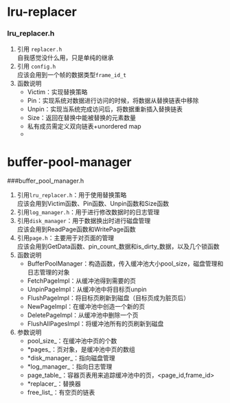 # lru-replacer
### lru_replacer.h
1. 引用 `replacer.h`  
自我感觉没什么用，只是单纯的继承
2. 引用 `config.h`  
应该会用到一个帧的数据类型`frame_id_t`
3. 函数说明
	* Victim：实现替换策略
	* Pin：实现系统对数据进行访问的时候，将数据从替换链表中移除
	* Unpin：实现当系统完成访问后，将数据重新插入替换链表
	* Size：返回在替换中能被替换的元素数量
	* 私有成员需定义双向链表+unordered map
	* 
# buffer-pool-manager
###buffer_pool_manager.h
1. 引用`lru_replacer.h`：用于使用替换策略  
应该会用到Victim函数、Pin函数、Unpin函数和Size函数
2. 引用`log_manager.h`：用于进行修改数据时的日志管理
3. 引用`disk_manager`：用于数据换出时进行磁盘管理  
应该会用到ReadPage函数和WritePage函数
4. 引用`page.h`：主要用于对页面的管理  
应该会用到GetData函数、pin_count_数据和is_dirty_数据，以及几个锁函数
5. 函数说明
	* BufferPoolManager：构造函数，传入缓冲池大小pool_size，磁盘管理和日志管理的对象
	* FetchPageImpl：从缓冲池得到需要的页
	* UnpinPageImpl：从缓冲池中将目标页unpin
	* FlushPageImpl：将目标页刷新到磁盘（目标页成为脏页后）
	* NewPageImpl：在缓冲池中创造一个新的页
	* DeletePageImpl：从缓冲池中删除一个页
	* FlushAllPagesImpl：将缓冲池所有的页刷新到磁盘
6. 参数说明
	* pool_size_：在缓冲池中页的个数
	* *pages_：页对象，是缓冲池中页的数组
	* *disk_manager_：指向磁盘管理
	* *log_manager_：指向日志管理
	* page_table_：容器页表用来追踪缓冲池中的页，<page_id,frame_id>
	* *replacer_：替换器
	* free_list_：有空页的链表